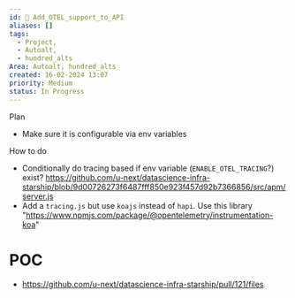 ```yaml
---
id: 🎯 Add_OTEL_support_to_API
aliases: []
tags:
  - Project,
  - Autoalt,
  - hundred_alts
Area: Autoalt, hundred_alts
created: 16-02-2024 13:07
priority: Medium
status: In Progress
---
```


Plan
* Make sure it is configurable via env variables

How to do
* Conditionally do tracing based if env variable (`ENABLE_OTEL_TRACING`?) exist? https://github.com/u-next/datascience-infra-starship/blob/9d00726273f6487fff850e923f457d92b7366856/src/apm/server.js
* Add a `tracing.js` but use `koajs` instead of `hapi`. Use this library "https://www.npmjs.com/package/@opentelemetry/instrumentation-koa"


# POC
* https://github.com/u-next/datascience-infra-starship/pull/121/files
